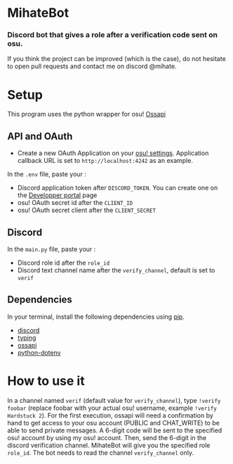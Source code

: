 # MihateBot
### Discord bot that gives a role after a verification code sent on osu.
If you think the project can be improved (which is the case), do not hesitate to open pull requests and contact me on discord @mihate.

# Setup
This program uses the python wrapper for osu! [Ossapi](https://tybug.github.io/ossapi/)

## API and OAuth
- Create a new OAuth Application on your [osu! settings](https://osu.ppy.sh/home/account/edit).
  Application callback URL is set to ```http://localhost:4242``` as an example.

In the ```.env``` file, paste your :
- Discord application token after ```DISCORD_TOKEN```. You can create one on the [Developper portal](https://discord.com/developers/applications) page
- osu! OAuth secret id after the ```CLIENT_ID```
- osu! OAuth secret client after the ```CLIENT_SECRET```

## Discord
In the ```main.py``` file, paste your :
- Discord role id after the ```role_id```
- Discord text channel name after the ```verify_channel```, default is set to ```verif```

## Dependencies
In your terminal, install the following dependencies using [pip](https://pypi.org/project/pip/).
- [discord](https://pypi.org/project/discord.py/)
- [typing](https://pypi.org/project/typing/)
- [ossapi](https://pypi.org/project/ossapi/)
- [python-dotenv](https://pypi.org/project/python-dotenv/)

# How to use it
In a channel named ```verif``` (default value for ```verify_channel```), type ```!verify foobar``` (replace foobar with your actual osu! username, example ```!verify Hardstuck 2```).
For the first execution, ossapi will need a confirmation by hand to get access to your osu account (PUBLIC and CHAT_WRITE) to be able to send private messages.
A 6-digit code will be sent to the specified osu! account by using my osu! account.
Then, send the 6-digit in the discord verification channel. MihateBot will give you the specified role ```role_id```.
The bot needs to read the channel ```verify_channel``` only.
